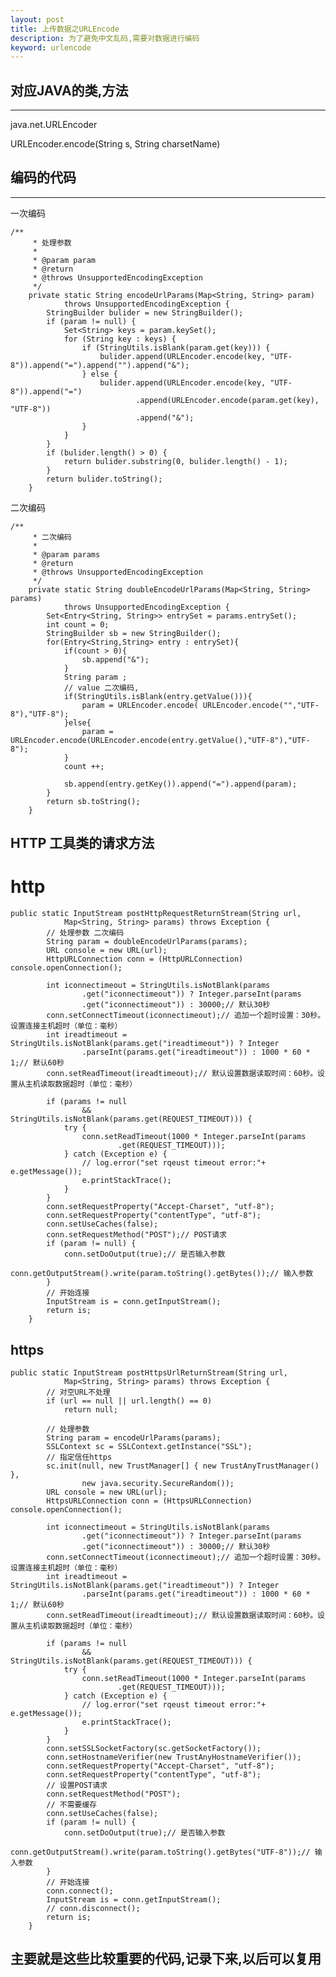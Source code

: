 ```yaml
---
layout: post
title: 上传数据之URLEncode
description: 为了避免中文乱码,需要对数据进行编码
keyword: urlencode
---
```


## 对应JAVA的类,方法
-------------------
java.net.URLEncoder

URLEncoder.encode(String s, String charsetName)



## 编码的代码
-------------

一次编码

	/**
		 * 处理参数
		 * 
		 * @param param
		 * @return
		 * @throws UnsupportedEncodingException
		 */
		private static String encodeUrlParams(Map<String, String> param)
				throws UnsupportedEncodingException {
			StringBuilder bulider = new StringBuilder();
			if (param != null) {
				Set<String> keys = param.keySet();
				for (String key : keys) {
					if (StringUtils.isBlank(param.get(key))) {
						bulider.append(URLEncoder.encode(key, "UTF-8")).append("=").append("").append("&");
					} else {
						bulider.append(URLEncoder.encode(key, "UTF-8")).append("=")
								.append(URLEncoder.encode(param.get(key), "UTF-8"))
								.append("&");
					}
				}
			}
			if (bulider.length() > 0) {
				return bulider.substring(0, bulider.length() - 1);
			}
			return bulider.toString();
		}


二次编码

	/**
		 * 二次编码
		 * 
		 * @param params
		 * @return
		 * @throws UnsupportedEncodingException
		 */
		private static String doubleEncodeUrlParams(Map<String, String> params)
				throws UnsupportedEncodingException {
			Set<Entry<String, String>> entrySet = params.entrySet();
			int count = 0;
			StringBuilder sb = new StringBuilder();
			for(Entry<String,String> entry : entrySet){
				if(count > 0){
					sb.append("&");
				}
				String param ;
				// value 二次编码,
				if(StringUtils.isBlank(entry.getValue())){
					param = URLEncoder.encode( URLEncoder.encode("","UTF-8"),"UTF-8");
				}else{
					param = URLEncoder.encode(URLEncoder.encode(entry.getValue(),"UTF-8"),"UTF-8");
				}
				count ++;
				
				sb.append(entry.getKey()).append("=").append(param);
			}
			return sb.toString();
		}


## HTTP 工具类的请求方法
http
====

	public static InputStream postHttpRequestReturnStream(String url,
				Map<String, String> params) throws Exception {
			// 处理参数 二次编码
			String param = doubleEncodeUrlParams(params);
			URL console = new URL(url);
			HttpURLConnection conn = (HttpURLConnection) console.openConnection();

			int iconnectimeout = StringUtils.isNotBlank(params
					.get("iconnectimeout")) ? Integer.parseInt(params
					.get("iconnectimeout")) : 30000;// 默认30秒
			conn.setConnectTimeout(iconnectimeout);// 追加一个超时设置：30秒。设置连接主机超时（单位：毫秒）
			int ireadtimeout = StringUtils.isNotBlank(params.get("ireadtimeout")) ? Integer
					.parseInt(params.get("ireadtimeout")) : 1000 * 60 * 1;// 默认60秒
			conn.setReadTimeout(ireadtimeout);// 默认设置数据读取时间：60秒。设置从主机读取数据超时（单位：毫秒）

			if (params != null
					&& StringUtils.isNotBlank(params.get(REQUEST_TIMEOUT))) {
				try {
					conn.setReadTimeout(1000 * Integer.parseInt(params
							.get(REQUEST_TIMEOUT)));
				} catch (Exception e) {
					// log.error("set rqeust timeout error:"+ e.getMessage());
					e.printStackTrace();
				}
			}
			conn.setRequestProperty("Accept-Charset", "utf-8");
			conn.setRequestProperty("contentType", "utf-8");
			conn.setUseCaches(false);
			conn.setRequestMethod("POST");// POST请求
			if (param != null) {
				conn.setDoOutput(true);// 是否输入参数
				conn.getOutputStream().write(param.toString().getBytes());// 输入参数
			}
			// 开始连接
			InputStream is = conn.getInputStream();
			return is;
		}



https
-----

	public static InputStream postHttpsUrlReturnStream(String url,
				Map<String, String> params) throws Exception {
			// 对空URL不处理
			if (url == null || url.length() == 0)
				return null;

			// 处理参数
			String param = encodeUrlParams(params);
			SSLContext sc = SSLContext.getInstance("SSL");
			// 指定信任https
			sc.init(null, new TrustManager[] { new TrustAnyTrustManager() },
					new java.security.SecureRandom());
			URL console = new URL(url);
			HttpsURLConnection conn = (HttpsURLConnection) console.openConnection();

			int iconnectimeout = StringUtils.isNotBlank(params
					.get("iconnectimeout")) ? Integer.parseInt(params
					.get("iconnectimeout")) : 30000;// 默认30秒
			conn.setConnectTimeout(iconnectimeout);// 追加一个超时设置：30秒。设置连接主机超时（单位：毫秒）
			int ireadtimeout = StringUtils.isNotBlank(params.get("ireadtimeout")) ? Integer
					.parseInt(params.get("ireadtimeout")) : 1000 * 60 * 1;// 默认60秒
			conn.setReadTimeout(ireadtimeout);// 默认设置数据读取时间：60秒。设置从主机读取数据超时（单位：毫秒）

			if (params != null
					&& StringUtils.isNotBlank(params.get(REQUEST_TIMEOUT))) {
				try {
					conn.setReadTimeout(1000 * Integer.parseInt(params
							.get(REQUEST_TIMEOUT)));
				} catch (Exception e) {
					// log.error("set rqeust timeout error:"+ e.getMessage());
					e.printStackTrace();
				}
			}
			conn.setSSLSocketFactory(sc.getSocketFactory());
			conn.setHostnameVerifier(new TrustAnyHostnameVerifier());
			conn.setRequestProperty("Accept-Charset", "utf-8");
			conn.setRequestProperty("contentType", "utf-8");
			// 设置POST请求
			conn.setRequestMethod("POST");
			// 不需要缓存
			conn.setUseCaches(false);
			if (param != null) {
				conn.setDoOutput(true);// 是否输入参数
				conn.getOutputStream().write(param.toString().getBytes("UTF-8"));// 输入参数
			}
			// 开始连接
			conn.connect();
			InputStream is = conn.getInputStream();
			// conn.disconnect();
			return is;
		}

	
## 主要就是这些比较重要的代码,记录下来,以后可以复用